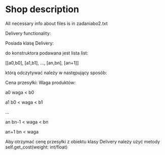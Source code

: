 # Shop description
All necessary info about files is in zadaniabo2.txt 

Delivery functionality:

Posiada klasę Delivery:

do konstruktora podawana jest lista list:

[[a0,b0], [a1,b1], ..., [an,bn], [an+1]]

którą odczytywać należy w następujący sposób:

Cena przesyłki:      Waga produktów:

a0			waga < b0

a1			b0 < waga < b1

...

an			bn-1 < waga < bn

an+1			bn < waga

Aby otrzymać cenę przesyłki z obiektu klasy Delivery należy użyć metody self.get_cost(weight: int/float)